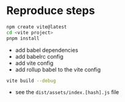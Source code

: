 # Reproduce steps

```sh
npm create vite@latest
cd <vite project>
pnpm install
```

* add babel dependencies
* add babelrc config
* add vite config
* add rollup babel to the vite config

```sh
vite build --debug
```

* see the `dist/assets/index.[hash].js` file
